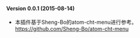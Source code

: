 #### Version 0.0.1 (2015-08-14)

-	本插件基于Sheng-Bo的atom-cht-menu进行参考。  
	https://github.com/Sheng-Bo/atom-cht-menu
